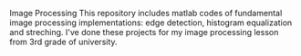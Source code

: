  Image Processing
 This repository includes matlab codes of fundamental image processing implementations: edge detection, histogram equalization and streching. I've done these projects for my image processing lesson from 3rd grade of university.
